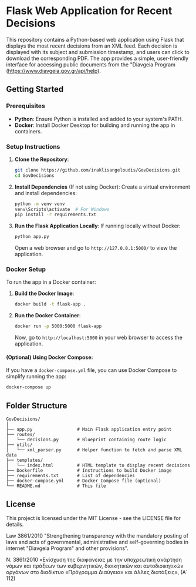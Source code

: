 # Flask Web Application for Recent Decisions

This repository contains a Python-based web application using Flask that displays the most recent decisions from an XML feed. Each decision is displayed with its subject and submission timestamp, and users can click to download the corresponding PDF. The app provides a simple, user-friendly interface for accessing public documents from the "Diavgeia Program (https://www.diavgeia.gov.gr/api/help).

## Getting Started

### Prerequisites

* **Python**: Ensure Python is installed and added to your system's PATH.
* **Docker**: Install Docker Desktop for building and running the app in containers.

### Setup Instructions

1. **Clone the Repository**:

   ```bash
   git clone https://github.com/iraklisangeloudis/GovDecisions.git
   cd GovDecisions
   ```

2. **Install Dependencies** (If not using Docker):
   Create a virtual environment and install dependencies:

   ```bash
   python -m venv venv
   venv\Scripts\activate  # For Windows
   pip install -r requirements.txt
   ```

3. **Run the Flask Application Locally**:
   If running locally without Docker:

   ```bash
   python app.py
   ```

   Open a web browser and go to `http://127.0.0.1:5000/` to view the application.

### Docker Setup

To run the app in a Docker container:

1. **Build the Docker Image**:

   ```bash
   docker build -t flask-app .
   ```

2. **Run the Docker Container**:

   ```bash
   docker run -p 5000:5000 flask-app
   ```

   Now, go to `http://localhost:5000` in your web browser to access the application.

#### (Optional) Using Docker Compose:

If you have a `docker-compose.yml` file, you can use Docker Compose to simplify running the app:

```cmd
docker-compose up
```

## Folder Structure

```
GovDecisions/
│
├── app.py                 # Main Flask application entry point
├── routes/
│   └── decisions.py       # Blueprint containing route logic
├── utils/
│   └── xml_parser.py      # Helper function to fetch and parse XML data
├── templates/
│   └── index.html         # HTML template to display recent decisions
├── Dockerfile             # Instructions to build Docker image
├── requirements.txt       # List of dependencies
├── docker-compose.yml     # Docker Compose file (optional)
└── README.md              # This file
```

## License

This project is licensed under the MIT License - see the LICENSE file for details.

Law 3861/2010 "Strengthening transparency with the mandatory posting of laws
and acts of governmental, administrative and self-governing bodies in
internet "Diavgeia Program" and other provisions".

Ν. 3861/2010 «Ενίσχυση της διαφάνειας με την υποχρεωτική ανάρτηση νόμων
και πράξεων των κυβερνητικών, διοικητικών και αυτοδιοικητικών οργάνων στο
διαδίκτυο «Πρόγραμμα Διαύγεια» και άλλες διατάξεις», (Α΄ 112)


